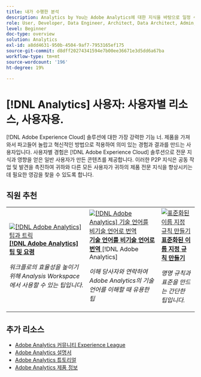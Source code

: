 ```yaml
---
title: 내가 수행한 분석
description: Analytics by You는 Adobe Analytics에 대한 지식을 바탕으로 일정 수준의 전문 지식과 영향력을 확보한 일반 사용자가 만든 사용자 생성 콘텐츠를 제공합니다.
role: User, Developer, Data Engineer, Architect, Data Architect, Admin, Leader
level: Beginner
doc-type: overview
solution: Analytics
exl-id: a8dd4631-950b-4504-9af7-7953165ef175
source-git-commit: d8dff20274341594e7b00ee36671e3d5dd6a67ba
workflow-type: tm+mt
source-wordcount: '196'
ht-degree: 19%

---
```


# [!DNL Analytics] 사용자: 사용자별 리소스, 사용자용.

[!DNL Adobe Experience Cloud] 솔루션에 대한 가장 강력한 기능 너. 제품을 가져와서 파고들어 놀랍고 혁신적인 방법으로 적용하여 의미 있는 경험과 결과를 만드는 사용자입니다. 사용자별 경험은 [!DNL Adobe Experience Cloud] 솔루션으로 전문 지식과 영향을 얻은 일반 사용자가 만든 콘텐츠를 제공합니다. 이러한 P2P 지식은 공동 작업 및 발견을 촉진하여 귀하와 다른 모든 사용자가 귀하의 제품 전문 지식을 향상시키는 데 필요한 영감을 찾을 수 있도록 합니다.

<div id="recs-overview-body-1"></div>
<div id="recs-overview-body-2"></div>
<div id="recs-overview-body-3"></div>
<div id="recs-overview-body-4"></div>
<div id="recs-overview-body-5"></div>
<div id="recs-overview-body-6"></div>

<div id="staff-picks-section">

## 직원 추천

<table>
<tr>
  <td>
    <a href="/help/analytics/analysis-workspace/tips-and-tricks/right-click-tips-and-tricks-for-more-efficient-workflows.md">
      <img alt="[!DNL Adobe Analytics] 팁과 트릭" src="https://video.tv.adobe.com/v/3417736?format=jpeg" />
    </a>
    <div>
      <a href="/help/analytics/analysis-workspace/tips-and-tricks/right-click-tips-and-tricks-for-more-efficient-workflows.md">
    <strong>[!DNL Adobe Analytics] 팁 및 요령</strong>
    </a>
    </div>
    <p>
    <em>워크플로의 효율성을 높이기 위해 Analysis Workspace에서 사용할 수 있는 팁입니다.</em>
    <p>
  </td>
  <td>
    <a href="/help/marketo/programs/email-programs.md">
      <img alt="[!DNL Adobe Analytics] 기술 언어를 비기술 언어로 번역" src="https://video.tv.adobe.com/v/342066?format=jpeg" />
    </a>
    <div>
      <a href="/help/analytics/administration/key-admin-skills/translating-adobe-analytics-technical-language.md">
    <strong>기술 언어를 비기술 언어로 번역</strong>
    </a>[!DNL Adobe Analytics]
    </div>
    <p>
    <em>이해 당사자와 연락하여 Adobe Analytics의 기술 언어를 이해할 때 유용한 팁</em>
    <p>
  </td>
  <td>
    <a href="/help/analytics/administration/admin-tips/create-standardized-naming-conventions.md">
      <img alt="표준화된 이름 지정 규칙 만들기" src="https://cdn.experienceleague.adobe.com/thumb/10531.jpg" />
    </a>
    <div>
      <a href="/help/analytics/administration/admin-tips/create-standardized-naming-conventions.md">
    <strong>표준화된 이름 지정 규칙 만들기</strong>
    </a>
    </div>
    <p>
    <em>명명 규칙과 표준을 만드는 간단한 팁입니다.</em>
    <p>
  </td>
</tr>
</table>

</div>

## 추가 리소스

* [Adobe Analytics 커뮤니티 Experience League](https://experienceleaguecommunities.adobe.com/t5/adobe-analytics/ct-p/adobe-analytics-community)
* [Adobe Analytics 설명서](https://experienceleague.adobe.com/docs/analytics.html?lang=ko-KR)
* [Adobe Analytics 튜토리얼](https://experienceleague.adobe.com/docs/analytics-learn/tutorials/overview.html)
* [Adobe Analytics 제품 정보](https://business.adobe.com/products/analytics/adobe-analytics.html)

